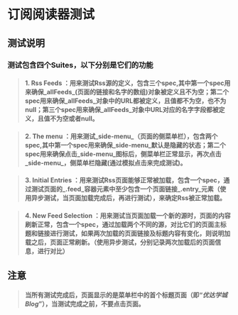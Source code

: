 订阅阅读器测试
===============================

测试说明
--
### 测试包含四个Suites，以下分别是它们的功能
>#### 1. Rss Feeds ：用来测试Rss源的定义，包含三个spec,其中第一个spec用来确保_allFeeds_(页面的链接和名字的数组)对象被定义且不为空；第二个spec用来确保_allFeeds_对象中的URL都被定义，且值都不为空，也不为null；第三个spec用来确保_allFeeds_对象中URL对应的名字字段都被定义，且值不为空或者null。

>#### 2. The menu ：用来测试_side-menu_（页面的侧菜单栏），包含两个spec,其中第一个spec用来确保_side-menu_默认是隐藏的状态；第二个spec用来确保点击_side-menu_图标后，侧菜单栏正常显示，再次点击_side-menu_，侧菜单栏隐藏(**通过模拟点击来完成测试**)。

>#### 3. Initial Entries ：用来测试Rss页面能够正常被加载，包含一个spec，通过测试页面的_.feed_容器元素中至少包含一个页面链接_.entry_元素（**使用异步测试，当页面加载完成后，再进行测试**），来确定Rss被正常加载。

>#### 4. New Feed Selection ：用来测试当页面加载一个新的源时，页面的内容刷新正常，包含一个spec，通过加载两个不同的源，对比它们的页面主标题和链接进行测试，如果两次加载的页面链接及标题内容有变化，则说明加载之后，页面正常刷新。（**使用异步测试，分别记录两次加载后的页面信息，进行对比**）


注意
--
>#### 当所有测试完成后，页面显示的是菜单栏中的首个标题页面（即“_优达学城Blog_”），当测试完成之前，不要点击页面。
